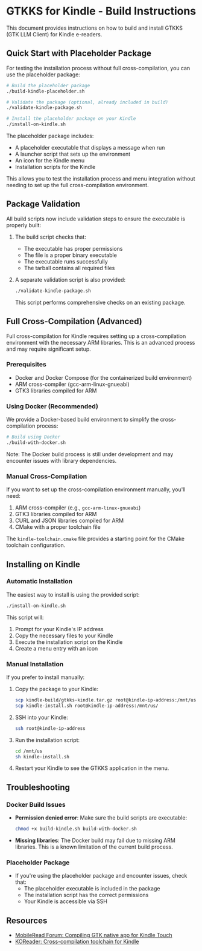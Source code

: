 # GTKKS for Kindle - Build Instructions

This document provides instructions on how to build and install GTKKS (GTK LLM Client) for Kindle e-readers.

## Quick Start with Placeholder Package

For testing the installation process without full cross-compilation, you can use the placeholder package:

```bash
# Build the placeholder package
./build-kindle-placeholder.sh

# Validate the package (optional, already included in build)
./validate-kindle-package.sh

# Install the placeholder package on your Kindle
./install-on-kindle.sh
```

The placeholder package includes:
- A placeholder executable that displays a message when run
- A launcher script that sets up the environment
- An icon for the Kindle menu
- Installation scripts for the Kindle

This allows you to test the installation process and menu integration without needing to set up the full cross-compilation environment.

## Package Validation

All build scripts now include validation steps to ensure the executable is properly built:

1. The build script checks that:
   - The executable has proper permissions
   - The file is a proper binary executable
   - The executable runs successfully
   - The tarball contains all required files

2. A separate validation script is also provided:
   ```bash
   ./validate-kindle-package.sh
   ```
   This script performs comprehensive checks on an existing package.

## Full Cross-Compilation (Advanced)

Full cross-compilation for Kindle requires setting up a cross-compilation environment with the necessary ARM libraries. This is an advanced process and may require significant setup.

### Prerequisites

- Docker and Docker Compose (for the containerized build environment)
- ARM cross-compiler (gcc-arm-linux-gnueabi)
- GTK3 libraries compiled for ARM

### Using Docker (Recommended)

We provide a Docker-based build environment to simplify the cross-compilation process:

```bash
# Build using Docker
./build-with-docker.sh
```

Note: The Docker build process is still under development and may encounter issues with library dependencies.

### Manual Cross-Compilation

If you want to set up the cross-compilation environment manually, you'll need:

1. ARM cross-compiler (e.g., `gcc-arm-linux-gnueabi`)
2. GTK3 libraries compiled for ARM
3. CURL and JSON libraries compiled for ARM
4. CMake with a proper toolchain file

The `kindle-toolchain.cmake` file provides a starting point for the CMake toolchain configuration.

## Installing on Kindle

### Automatic Installation

The easiest way to install is using the provided script:

```bash
./install-on-kindle.sh
```

This script will:
1. Prompt for your Kindle's IP address
2. Copy the necessary files to your Kindle
3. Execute the installation script on the Kindle
4. Create a menu entry with an icon

### Manual Installation

If you prefer to install manually:

1. Copy the package to your Kindle:
   ```bash
   scp kindle-build/gtkks-kindle.tar.gz root@kindle-ip-address:/mnt/us/
   scp kindle-install.sh root@kindle-ip-address:/mnt/us/
   ```

2. SSH into your Kindle:
   ```bash
   ssh root@kindle-ip-address
   ```

3. Run the installation script:
   ```bash
   cd /mnt/us
   sh kindle-install.sh
   ```

4. Restart your Kindle to see the GTKKS application in the menu.

## Troubleshooting

### Docker Build Issues

- **Permission denied error**: Make sure the build scripts are executable:
  ```bash
  chmod +x build-kindle.sh build-with-docker.sh
  ```

- **Missing libraries**: The Docker build may fail due to missing ARM libraries. This is a known limitation of the current build process.

### Placeholder Package

- If you're using the placeholder package and encounter issues, check that:
  - The placeholder executable is included in the package
  - The installation script has the correct permissions
  - Your Kindle is accessible via SSH

## Resources

- [MobileRead Forum: Compiling GTK native app for Kindle Touch](https://www.mobileread.com/forums/showthread.php?t=189372)
- [KOReader: Cross-compilation toolchain for Kindle](https://github.com/koreader/koxtoolchain) 